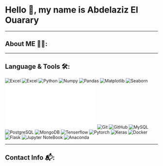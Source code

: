 # Hello 👋, my name is **Abdelaziz El Ouarary**

---

## About ME 👨‍💻:

---

## Language & Tools 🛠:

![Excel](logos/excel.png)
![Excel]()
![Python](logos/Python.svg)
![Numpy](logos/NumPy.svg)
![Pandas](logos/Pandas.svg)
![Matplotlib](logos/Matplotlib.svg)
![Seaborn]()
![Scikit-learn](logos/scikit-learn.py)
![Git](logos/Git.svg)
![GitHub](logos/GitHub.svg)
![MySQL](logos/MySQL.svg)
![PostgreSQL](logos/PostgreSQL.svg)
![MongoDB](logos/MongoDB.svg)
![Tenserflow](logos/Tenserflow.svg)
![Pytorch](logos/Pytorch.svg)
![Keras](logos/Keras)
![Docker](logos/Docker.svg)
![Flask](logos/Flask.svg)
![Jupyter NoteBook](logos/Jupyter.svg)
![Anaconda](logos/Anaconda.svg)

---

## Contact Info 📬:
